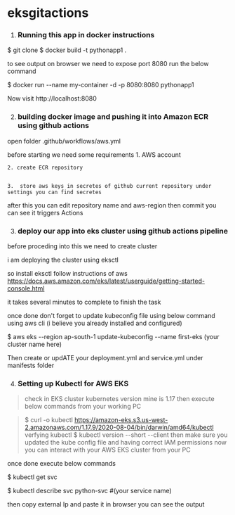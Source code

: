 # eksgitactions

1. <h3> Running this app in docker instructions</h3>
   
  $ git clone <url of this repository>
  $  docker build -t pythonapp1 .
  
to see output on browser we need to expose port 8080 run the below command
  
  $ docker run --name my-container -d -p 8080:8080 pythonapp1 
  
  
  Now visit http://localhost:8080
  
  2. <h3> building docker image and pushing it into Amazon ECR using github actions</h3>
  
  open folder .github/workflows/aws.yml
  
  before starting we need some requirements
    1. AWS account
    
    
    2. create ECR repository 
    
    
    3.  store aws keys in secretes of github current repository under settings you can find secretes
 
 after this you can edit repository name and aws-region
 then commit you can see it triggers Actions 
 
 
 3. <h3> deploy our app into eks cluster using github actions pipeline </h3>
 
 before proceding into this we need to create cluster
 
 i am deploying the cluster using eksctl
 
 so install eksctl follow instructions of aws https://docs.aws.amazon.com/eks/latest/userguide/getting-started-console.html
 
 it takes several minutes to complete to finish the task
 
 once done  don't forget to update kubeconfig file using below command using aws cli (i believe you already installed and configured)
 
 $ aws eks --region ap-south-1 update-kubeconfig --name first-eks (your cluster name here)
 
 Then create or updATE your deployment.yml and service.yml under manifests folder
 
 
 4. <h3>  Setting up Kubectl for  AWS EKS </h3>
 
   > check in EKS cluster kubernetes version mine is 1.17
   > then 
   execute below commands from your working PC
   
   > $  curl -o kubectl https://amazon-eks.s3.us-west-2.amazonaws.com/1.17.9/2020-08-04/bin/darwin/amd64/kubectl
   > verfying kubectl 
      $ kubectl version --short --client
   > then make sure you updated the kube config file and having correct IAM permissions
 now you can interact with your AWS EKS cluster from your PC
 
 once done execute below commands
 
 
 $ kubectl get svc
 
 
 $ kubectl describe svc python-svc                            #(your service name) 
 
 then copy external Ip and paste it in browser you can see the output
   
   
 
 
 
 
 
  
  
  
